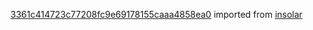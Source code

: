 [3361c414723c77208fc9e69178155caaa4858ea0](https://github.com/insolar/insolar/commit/3361c414723c77208fc9e69178155caaa4858ea0) imported from [insolar](https://github.com/insolar/insolar)
